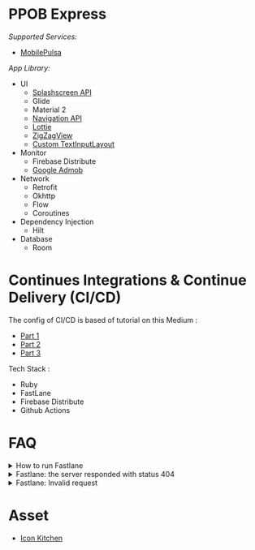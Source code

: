 PPOB Express
============


*Supported Services:*

- [MobilePulsa](https://developer.iak.id/)

*App Library:*

- UI
    - [Splashscreen API](https://developer.android.com/develop/ui/views/launch/splash-screen/migrate)
    - Glide
    - Material 2
    - [Navigation API](https://developer.android.com/guide/navigation/get-started)
    - [Lottie](https://lottiefiles.com/blog/working-with-lottie/getting-started-with-lottie-animations-in-android-app)
    - [ZigZagView](https://github.com/beigirad/ZigzagView)
    - [Custom TextInputLayout](https://github.com/AndroidLab/InputLayoutInnerHint)
- Monitor
    - Firebase Distribute
    - [Google Admob](https://developers.google.com/admob/android/banner/anchored-adaptive)
- Network
    - Retrofit
    - Okhttp
    - Flow
    - Coroutines
- Dependency Injection
    - Hilt
- Database
    - Room

Continues Integrations & Continue Delivery (CI/CD)
=================================================

The config of CI/CD is based of tutorial on this Medium :

- [Part 1](https://proandroiddev.com/ci-cd-pipeline-for-flavoured-android-apps-using-fastlane-and-github-actions-51667b7175af)
- [Part 2](https://proandroiddev.com/ci-cd-for-android-devs-ii-github-actions-masterclass-8a033bbaf42d)
- [Part 3](https://proandroiddev.com/ci-cd-for-android-developers-iii-building-pipelines-with-github-actions-e328f26f414a)

Tech Stack :

- Ruby
- FastLane
- Firebase Distribute
- Github Actions

FAQ
===

<details><summary>How to run Fastlane</summary>
   > fastlane android NAME_OF_LANE
  </details>

<details><summary>Fastlane: the server responded with status 404</summary>
  Need to accept something on menu Firebase Distribute Menu, yep.. click that get started button.
  </details>

<details><summary>Fastlane: Invalid request</summary>    
  In my case, i forget to create group of tester.. so maybe you need to create it.
   </details>

Asset
=====

- [Icon Kitchen](https://icon.kitchen)